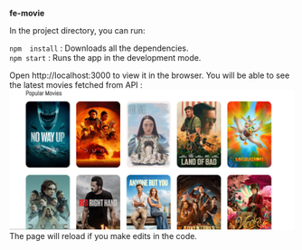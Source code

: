 **fe-movie**




In the project directory, you can run:

`npm  install` : Downloads all the dependencies.\
`npm start` : Runs the app in the development mode.

Open http://localhost:3000 to view it in the browser.
You will be able to see the latest movies fetched from API :
![fe-movie.PNG](src%2Fimages%2Ffe-movie.PNG)
The page will reload if you make edits in the code.



